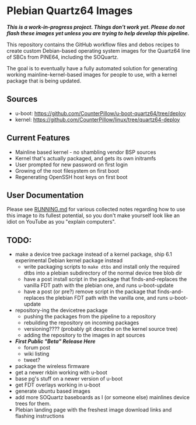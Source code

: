 # Plebian Quartz64 Images

***This is a work-in-progress project. Things don't work yet. Please do not
flash these images yet unless you are trying to help develop this pipeline.***

This repository contains the GitHub workflow files and debos recipes to create
custom Debian-based operating system images for the Quartz64 line of SBCs from
PINE64, including the SOQuartz.

The goal is to eventually have a fully automated solution for generating
working mainline-kernel-based images for people to use, with a kernel package
that is being updated.


## Sources

* u-boot: https://github.com/CounterPillow/u-boot-quartz64/tree/deploy
* kernel: https://github.com/CounterPillow/linux/tree/quartz64-deploy


## Current Features

* Mainline based kernel - no shambling vendor BSP sources
* Kernel that's actually packaged, and gets its own initramfs
* User prompted for new password on first login
* Growing of the root filesystem on first boot
* Regenerating OpenSSH host keys on first boot


## User Documentation

Please see [RUNNING.md](RUNNING.md) for various collected notes regarding how
to use this image to its fullest potential, so you don't make yourself look
like an idiot on YouTube as you "explain computers".


## TODO:

* make a device tree package instead of a kernel package, ship 6.1 experimental
  Debian kernel package instead
    * write packaging scripts to `make dtbs` and install only the required dtbs
      into a plebian subdirectory of the normal device tree blob dir
    * have a post install script in the package that finds-and-replaces the
      vanilla FDT path with the plebian one, and runs u-boot-update
    * have a post (or pre?) remove script in the package that finds-and-replaces
      the plebian FDT path with the vanilla one, and runs u-boot-update
* repository-ing the devicetree package
    * pushing the packages from the pipeline to a repository
    * rebuilding the repository on incoming packages
    * versioning???? (probably git describe on the kernel source tree)
    * adding the repository to the images in apt sources
* ***First Public "Beta" Release Here***
    * forum post
    * wiki listing
    * tweet?
* package the wireless firmware
* get a newer rkbin working with u-boot
* base pg's stuff on a newer version of u-boot
* get FDT overlays working in u-boot
* generate ubuntu based images
* add more SOQuartz baseboards as I (or someone else) mainlines device trees for
  them.
* Plebian landing page with the freshest image download links and flashing
  instructions
